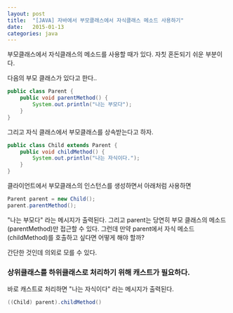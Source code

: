```yaml
---
layout: post
title:  "[JAVA] 자바에서 부모클래스에서 자식클래스 메소드 사용하기"
date:   2015-01-13
categories: java
---
```


부모클래스에서 자식클래스의 메소드를 사용할 때가 있다. 자칫 혼돈되기 쉬운 부분이다.  

다음의 부모 클래스가 있다고 한다..

```java
public class Parent {
    public void parentMethod() {
        System.out.println("나는 부모다");
    }
}
```

그리고 자식 클래스에서 부모클래스를 상속받는다고 하자.

```java
public class Child extends Parent {
    public void childMethod() {
        System.out.println("나는 자식이다.");
    }
}
```

클라이언트에서 부모클래스의 인스턴스를 생성하면서 아래처럼 사용하면

```java
Parent parent = new Child();
parent.parentMethod();
```

"나는 부모다" 라는 메시지가 출력된다.  그리고 parent는 당연히 부모 클래스의 메소드(parentMethod)만 접근할 수 있다.
그런데 만약 parent에서 자식 메소드(childMethod)를 호출하고 싶다면 어떻게 해야 할까?  

간단한 것인데 의외로 모를 수 있다.

### 상위클래스를 하위클래스로 처리하기 위해 캐스트가 필요하다.

바로 캐스트로 처리하면 "나는 자식이다" 라는 메시지가 출력된다.

```java
((Child) parent).childMethod()
```
